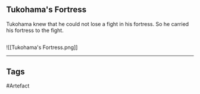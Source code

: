## Tukohama's Fortress
Tukohama knew that he could not lose a fight in his fortress.
So he carried his fortress to the fight.
## 
![[Tukohama's Fortress.png]]

---
## Tags
#Artefact